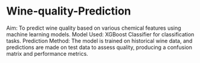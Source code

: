 # Wine-quality-Prediction
 Aim: To predict wine quality based on various chemical features using machine learning models.  Model Used: XGBoost Classifier for classification tasks.  Prediction Method: The model is trained on historical wine data, and predictions are made on test data to assess quality, producing a confusion matrix and performance metrics.
